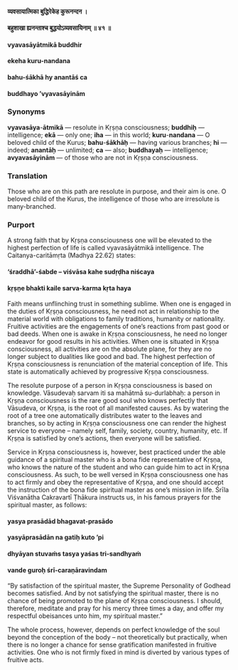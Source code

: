#### व्यवसायात्मिका बुद्धिरेकेह कुरूनन्दन ।
#### बहुशाखा ह्यनन्ताश्च बुद्धयोऽव्यवसायिनाम् ॥ ४१ ॥

#### vyavasāyātmikā buddhir
#### ekeha kuru-nandana
#### bahu-śākhā hy anantāś ca
#### buddhayo ’vyavasāyinām

### Synonyms

**vyavasāya**-**ātmikā** — resolute in Kṛṣṇa consciousness; **buddhiḥ** — intelligence; **ekā** — only one; **iha** — in this world; **kuru**-**nandana** — O beloved child of the Kurus; **bahu**-**śākhāḥ** — having various branches; **hi** — indeed; **anantāḥ** — unlimited; **ca** — also; **buddhayaḥ** — intelligence; **avyavasāyinām** — of those who are not in Kṛṣṇa consciousness.

### Translation

Those who are on this path are resolute in purpose, and their aim is one. O beloved child of the Kurus, the intelligence of those who are irresolute is many-branched.

### Purport

A strong faith that by Kṛṣṇa consciousness one will be elevated to the highest perfection of life is called vyavasāyātmikā intelligence. The Caitanya-caritāmṛta (Madhya 22.62) states:

#### ‘śraddhā’-śabde – viśvāsa kahe sudṛḍha niścaya
#### kṛṣṇe bhakti kaile sarva-karma kṛta haya

Faith means unflinching trust in something sublime. When one is engaged in the duties of Kṛṣṇa consciousness, he need not act in relationship to the material world with obligations to family traditions, humanity or nationality. Fruitive activities are the engagements of one’s reactions from past good or bad deeds. When one is awake in Kṛṣṇa consciousness, he need no longer endeavor for good results in his activities. When one is situated in Kṛṣṇa consciousness, all activities are on the absolute plane, for they are no longer subject to dualities like good and bad. The highest perfection of Kṛṣṇa consciousness is renunciation of the material conception of life. This state is automatically achieved by progressive Kṛṣṇa consciousness.

The resolute purpose of a person in Kṛṣṇa consciousness is based on knowledge. Vāsudevaḥ sarvam iti sa mahātmā su-durlabhaḥ: a person in Kṛṣṇa consciousness is the rare good soul who knows perfectly that Vāsudeva, or Kṛṣṇa, is the root of all manifested causes. As by watering the root of a tree one automatically distributes water to the leaves and branches, so by acting in Kṛṣṇa consciousness one can render the highest service to everyone – namely self, family, society, country, humanity, etc. If Kṛṣṇa is satisfied by one’s actions, then everyone will be satisfied.

Service in Kṛṣṇa consciousness is, however, best practiced under the able guidance of a spiritual master who is a bona fide representative of Kṛṣṇa, who knows the nature of the student and who can guide him to act in Kṛṣṇa consciousness. As such, to be well versed in Kṛṣṇa consciousness one has to act firmly and obey the representative of Kṛṣṇa, and one should accept the instruction of the bona fide spiritual master as one’s mission in life. Śrīla Viśvanātha Cakravartī Ṭhākura instructs us, in his famous prayers for the spiritual master, as follows:

#### yasya prasādād bhagavat-prasādo
#### yasyāprasādān na gatiḥ kuto ’pi
#### dhyāyan stuvaṁs tasya yaśas tri-sandhyaṁ
#### vande guroḥ śrī-caraṇāravindam

“By satisfaction of the spiritual master, the Supreme Personality of Godhead becomes satisfied. And by not satisfying the spiritual master, there is no chance of being promoted to the plane of Kṛṣṇa consciousness. I should, therefore, meditate and pray for his mercy three times a day, and offer my respectful obeisances unto him, my spiritual master.”

The whole process, however, depends on perfect knowledge of the soul beyond the conception of the body – not theoretically but practically, when there is no longer a chance for sense gratification manifested in fruitive activities. One who is not firmly fixed in mind is diverted by various types of fruitive acts.